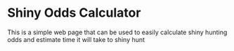 # Shiny Odds Calculator

This is a simple web page that can be used to easily calculate shiny hunting odds and estimate time it will take to shiny hunt